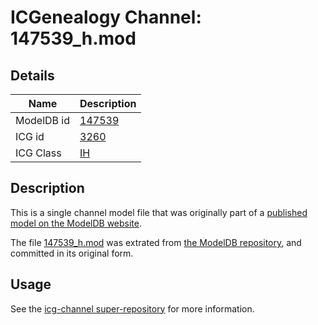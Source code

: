 # ICGenealogy Channel: 147539\_h.mod

## Details

Name | Description
---- | -----------
ModelDB id | [147539](http://senselab.med.yale.edu/ModelDB/ShowModel.cshtml?model=147539)
ICG id | [3260](http://icg.neurotheory.ox.ac.uk/channels/4/3260)
ICG Class | [IH](http://icg.neurotheory.ox.ac.uk/channels/4)

## Description

This is a single channel model file that was originally part of a [published model on the ModelDB website](http://senselab.med.yale.edu/mModelDB/ShowModel.cshtml?model=147539).

The file [147539\_h.mod](147539_h.mod) was extrated from [the ModelDB repository](http://senselab.med.yale.edu/ModelDB/ShowModel.cshtml?model=147539), and committed in its original form.

## Usage

See the [icg-channel super-repository](https://github.com/icgenealogy/icg-channels) for more information.